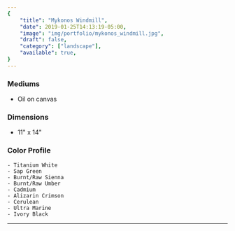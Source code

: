 ```yaml
---
{
    "title": "Mykonos Windmill",
    "date": 2019-01-25T14:13:19-05:00,
    "image": "img/portfolio/mykonos_windmill.jpg",
    "draft": false,
    "category": ["landscape"],
    "available": true,
}
---
```


### Mediums
- Oil on canvas

### Dimensions
- 11" x 14"

### Color Profile
    - Titanium White
    - Sap Green
    - Burnt/Raw Sienna
    - Burnt/Raw Umber
    - Cadmium
    - Alizarin Crimson
    - Cerulean 
    - Ultra Marine 
    - Ivory Black

---